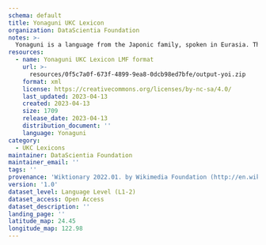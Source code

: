 ```yaml
---
schema: default
title: Yonaguni UKC Lexicon
organization: DataScientia Foundation
notes: >-
  Yonaguni is a language from the Japonic family, spoken in Eurasia. The UKC Lexicon of Yonaguni is represented as a lexico-semantic network. It consists of words, word senses, synsets, as well as sense-level and synset-level relationships.
resources:
  - name: Yonaguni UKC Lexicon LMF format
    url: >-
      resources/0f5c7a0f-673f-4899-9ea8-0dcb98ed7bfe/output-yoi.zip
    format: xml
    license: https://creativecommons.org/licenses/by-nc-sa/4.0/
    last_updated: 2023-04-13
    created: 2023-04-13
    size: 1709
    release_date: 2023-04-13
    distribution_document: ''
    language: Yonaguni
category:
  - UKC Lexicons
maintainer: DataScientia Foundation
maintainer_email: ''
tags: ''
provenance: 'Wiktionary 2022.01. by Wikimedia Foundation (http://en.wiktionary.org); Princeton WordNet 2.1 by Princeton University (https://wordnet.princeton.edu)'
version: '1.0'
dataset_level: Language Level (L1-2)
dataset_access: Open Access
dataset_description: ''
landing_page: ''
latitude_map: 24.45
longitude_map: 122.98
---
```

